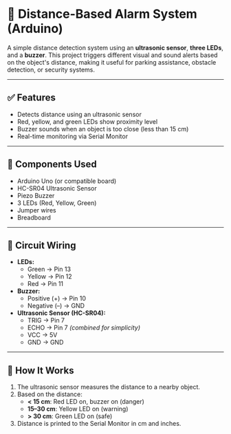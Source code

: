 # 📏 Distance-Based Alarm System (Arduino)

A simple distance detection system using an **ultrasonic sensor**, **three LEDs**, and a **buzzer**. This project triggers different visual and sound alerts based on the object's distance, making it useful for parking assistance, obstacle detection, or security systems.

---

## ✅ Features

- Detects distance using an ultrasonic sensor
- Red, yellow, and green LEDs show proximity level
- Buzzer sounds when an object is too close (less than 15 cm)
- Real-time monitoring via Serial Monitor

---

## 🧰 Components Used

- Arduino Uno (or compatible board)
- HC-SR04 Ultrasonic Sensor
- Piezo Buzzer
- 3 LEDs (Red, Yellow, Green)
- Jumper wires
- Breadboard

---

## 🔌 Circuit Wiring

- **LEDs:**
  - Green → Pin 13
  - Yellow → Pin 12
  - Red → Pin 11
- **Buzzer:**
  - Positive (+) → Pin 10
  - Negative (–) → GND
- **Ultrasonic Sensor (HC-SR04):**
  - TRIG → Pin 7
  - ECHO → Pin 7 *(combined for simplicity)*
  - VCC → 5V
  - GND → GND

---

## 🧠 How It Works

1. The ultrasonic sensor measures the distance to a nearby object.
2. Based on the distance:
   - **< 15 cm**: Red LED on, buzzer on (danger)
   - **15–30 cm**: Yellow LED on (warning)
   - **> 30 cm**: Green LED on (safe)
3. Distance is printed to the Serial Monitor in cm and inches.


